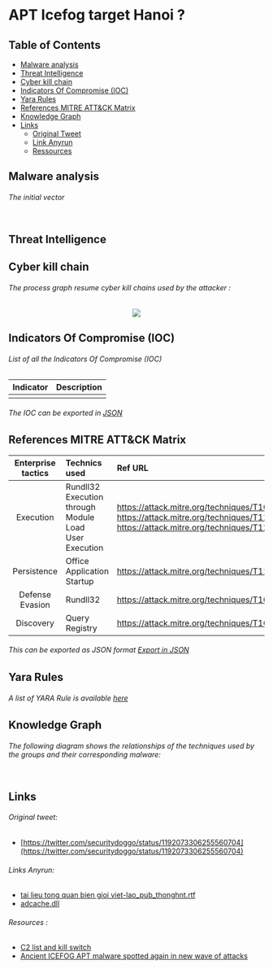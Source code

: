 # APT Icefog target Hanoi ?
## Table of Contents
* [Malware analysis](#Malware-analysis)
* [Threat Intelligence](#Intel)
* [Cyber kill chain](#Cyber-kill-chain)
* [Indicators Of Compromise (IOC)](#IOC)
* [Yara Rules](#Yara)
* [References MITRE ATT&CK Matrix](#Ref-MITRE-ATTACK)
* [Knowledge Graph](#Knowledge)
* [Links](#Links)
  + [Original Tweet](#tweet)
  + [Link Anyrun](#Links-Anyrun)
  + [Ressources](#Ressources)

<h2>Malware analysis <a name="Malware-analysis"></a></h2>
<h6>The initial vector</h6>
<p align="center">
  <img src="">
</p>
<h2>Threat Intelligence</h2><a name="Intel"></a></h2>
<h2> Cyber kill chain <a name="Cyber-kill-chain"></a></h2>
<h6>The process graph resume cyber kill chains used by the attacker :</h6>
<p align="center">
  <img src="https://raw.githubusercontent.com/StrangerealIntel/CyberThreatIntel/master/China/APT/IceFog/6-11-19/Pictures/Cyber.PNG">
</p>
<h2> Indicators Of Compromise (IOC) <a name="IOC"></a></h2>
<h6> List of all the Indicators Of Compromise (IOC)</h6>

|Indicator|Description|
| ------------- |:-------------:|
|||
<h6> The IOC can be exported in <a href="">JSON</a></h6>

<h2> References MITRE ATT&CK Matrix <a name="Ref-MITRE-ATTACK"></a></h2>

|Enterprise tactics|Technics used|Ref URL|
| :---------------: |:-------------| :------------- |
|Execution|Rundll32<br>Execution through Module Load<br>User Execution|https://attack.mitre.org/techniques/T1085/<br>https://attack.mitre.org/techniques/T1129/<br>https://attack.mitre.org/techniques/T1204/|
|Persistence|Office Application Startup|https://attack.mitre.org/techniques/T1137/|
|Defense Evasion|Rundll32|https://attack.mitre.org/techniques/T1085/|
|Discovery|Query Registry|https://attack.mitre.org/techniques/T1012/|

<h6> This can be exported as JSON format <a href="https://raw.githubusercontent.com/StrangerealIntel/CyberThreatIntel/master/China/APT/IceFog/6-11-19/JSON/Mitre_TTPs.json">Export in JSON</a></h6>
<h2>Yara Rules<a name="Yara"></a></h2>
<h6> A list of YARA Rule is available <a href="https://raw.githubusercontent.com/StrangerealIntel/CyberThreatIntel/master/China/APT/IceFog/6-11-19/Yara_Rule_IceFog_Nov19.yar">here</a></h6>
<h2>Knowledge Graph<a name="Knowledge"></a></h2><a name="Know"></a>
<h6>The following diagram shows the relationships of the techniques used by the groups and their corresponding malware:</h6>
<p align="center">
  <img src="">
</p>
<h2>Links <a name="Links"></a></h2>
<h6> Original tweet: </h6><a name="tweet"></a>

* [https://twitter.com/securitydoggo/status/1192073306255560704](https://twitter.com/securitydoggo/status/1192073306255560704)

<h6> Links Anyrun: <a name="Links-Anyrun"></a></h6>

* [tai lieu tong quan bien gioi viet-lao_pub_thonghnt.rtf](https://app.any.run/tasks/8ccde475-27a1-402a-a0c3-631998ccd120)
* [adcache.dll](https://app.any.run/tasks/53b5d3eb-dd8b-4e51-b64b-793cd2b0e190)

<h6> Resources : </h6><a name="Ressources"></a>

* [C2 list and kill switch](https://twitter.com/vupt_bka/status/1192342494240899072)
* [Ancient ICEFOG APT malware spotted again in new wave of attacks](https://www.zdnet.com/article/ancient-icefog-apt-malware-spotted-again-in-new-wave-of-attacks/)
